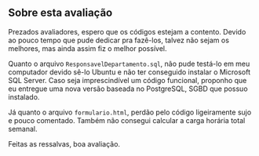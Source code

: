 ## Sobre esta avaliação

Prezados avaliadores, espero que os códigos estejam a contento. Devido ao
pouco tempo que pude dedicar pra fazê-los, talvez não sejam os melhores,
mas ainda assim fiz o melhor possível.

Quanto o arquivo `ResponsavelDepartamento.sql`, não pude testá-lo em meu
computador devido sê-lo Ubuntu e não ter conseguido instalar o Microsoft
SQL Server. Caso seja imprescindível um código funcional, proponho que eu
entregue uma nova versão baseada no PostgreSQL, SGBD que possuo instalado.

Já quanto o arquivo `formulario.html`, perdão pelo código ligeiramente
sujo e pouco comentado. Também não consegui calcular a carga horária total
semanal.

Feitas as ressalvas, boa avaliação.
